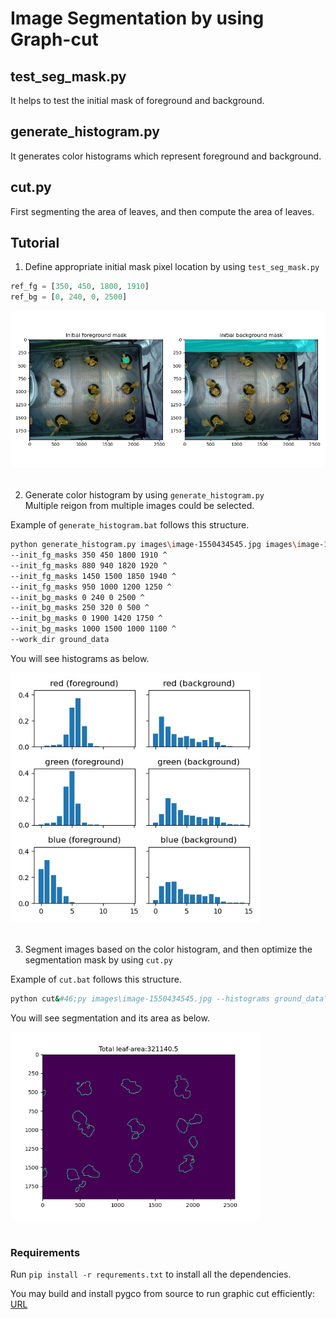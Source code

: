 # Image Segmentation by using Graph-cut

## test_seg_mask.py
It helps to test the initial mask of foreground and background.

## generate_histogram.py
It generates color histograms which represent foreground and background.

## cut&#46;py  
First segmenting the area of leaves, 
and then compute the area of leaves.

## Tutorial

1. Define appropriate initial mask pixel location by using `test_seg_mask.py`
```python
ref_fg = [350, 450, 1800, 1910]  
ref_bg = [0, 240, 0, 2500]  
```
<div align="left">
  <img src="demo\initial_mask.png" width="600"/>
</div>
<br />


2. Generate color histogram by using `generate_histogram.py`  
Multiple reigon from multiple images could be selected.  
  
Example of `generate_histogram.bat` follows this structure.  
```bash
python generate_histogram.py images\image-1550434545.jpg images\image-1550079998.jpg images\image-1550434545.jpg images\image-1550434545.jpg ^  
--init_fg_masks 350 450 1800 1910 ^  
--init_fg_masks 880 940 1820 1920 ^  
--init_fg_masks 1450 1500 1850 1940 ^  
--init_fg_masks 950 1000 1200 1250 ^  
--init_bg_masks 0 240 0 2500 ^  
--init_bg_masks 250 320 0 500 ^  
--init_bg_masks 0 1900 1420 1750 ^  
--init_bg_masks 1000 1500 1000 1100 ^  
--work_dir ground_data  
```
You will see histograms as below.  
<div align="left">
  <img src="demo\histograms.jpeg" width="400"/>
</div>
<br />


3. Segment images based on the color histogram, and then optimize the segmentation mask by using `cut.py`
  
Example of `cut.bat` follows this structure.  
```bash  
python cut&#46;py images\image-1550434545.jpg --histograms ground_data\histograms.npy
```
You will see segmentation and its area as below.  
<div align="left">
  <img src="demo\cut.jpeg" width="400"/>
</div>
<br />

### Requirements
Run `pip install -r requrements.txt` to install all the dependencies.

You may build and install pygco from source to run graphic cut efficiently:
[URL](https://github.com/Borda/pyGCO)
